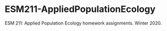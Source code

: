 # ESM211-AppliedPopulationEcology
ESM 211: Applied Population Ecology homework assignments. Winter 2020.
